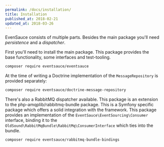 ```yaml
---
permalink: /docs/installation/
title: Installation
published_at: 2018-02-21
updated_at: 2018-03-26
---
```


EvenSauce consists of multiple parts. Besides the main package you'll need _persistence_ and a _dispatcher_.

First you'll need to install the main package. This package provides the base functionality, some interfaces and
test-tooling.

```bash
composer require eventsauce/eventsauce
```

At the time of writing a Doctrine implementation of the `MessageRepository` is provided separately:

```bash
composer require eventsauce/doctrine-message-repository
```

There's also a RabbitMQ dispatcher available. This package is an extension to the php-amqplib/rabbitmq-bundle package.
This is a Symfony specific package which offers a solid integration with the framework. This package provides an
implementation of the `EventSauce\EventSourcing\Consumer` interface, binding it to the
`OldSound\RabbitMqBundle\RabbitMq\ConsumerInterface` which ties into the bundle.

```bash
composer require eventsauce/rabbitmq-bundle-bindings
```
